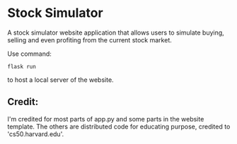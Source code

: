 # Stock Simulator

A stock simulator website application that allows users to simulate buying, selling and even profiting from the current stock market.

Use command: 
```terminal
flask run
```
to host a local server of the website.

## Credit:
I'm credited for most parts of app.py and some parts in the website template. The others are distributed code for educating purpose, credited to 'cs50.harvard.edu'.
